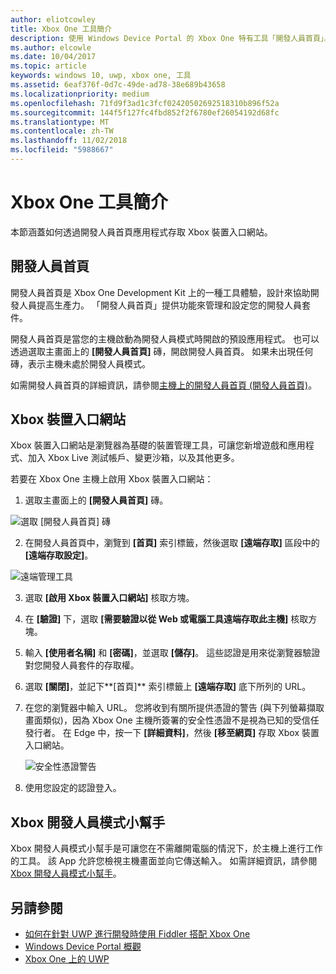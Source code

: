 ```yaml
---
author: eliotcowley
title: Xbox One 工具簡介
description: 使用 Windows Device Portal 的 Xbox One 特有工具「開發人員首頁」。
ms.author: elcowle
ms.date: 10/04/2017
ms.topic: article
keywords: windows 10, uwp, xbox one, 工具
ms.assetid: 6eaf376f-0d7c-49de-ad78-38e689b43658
ms.localizationpriority: medium
ms.openlocfilehash: 71fd9f3ad1c3fcf02420502692518310b896f52a
ms.sourcegitcommit: 144f5f127fc4fbd852f2f6780ef26054192d68fc
ms.translationtype: MT
ms.contentlocale: zh-TW
ms.lasthandoff: 11/02/2018
ms.locfileid: "5988667"
---
```

# <a name="introduction-to-xbox-one-tools"></a>Xbox One 工具簡介

本節涵蓋如何透過開發人員首頁應用程式存取 Xbox 裝置入口網站。

## <a name="dev-home"></a>開發人員首頁

開發人員首頁是 Xbox One Development Kit 上的一種工具體驗，設計來協助開發人員提高生產力。 「開發人員首頁」提供功能來管理和設定您的開發人員套件。

開發人員首頁是當您的主機啟動為開發人員模式時開啟的預設應用程式。 也可以透過選取主畫面上的 **\[開發人員首頁\]** 磚，開啟開發人員首頁。 如果未出現任何磚，表示主機未處於開發人員模式。

如需開發人員首頁的詳細資訊，請參閱[主機上的開發人員首頁 (開發人員首頁)](dev-home.md)。

## <a name="xbox-device-portal"></a>Xbox 裝置入口網站
Xbox 裝置入口網站是瀏覽器為基礎的裝置管理工具，可讓您新增遊戲和應用程式、加入 Xbox Live 測試帳戶、變更沙箱，以及其他更多。

若要在 Xbox One 主機上啟用 Xbox 裝置入口網站：

1. 選取主畫面上的 **\[開發人員首頁\]** 磚。

  ![選取 [開發人員首頁] 磚](images/introduction-to-xbox-one-tools-1.png)

2. 在開發人員首頁中，瀏覽到 **\[首頁\]** 索引標籤，然後選取 **\[遠端存取\]** 區段中的 **\[遠端存取設定\]**。

  ![遠端管理工具](images/introduction-to-xbox-one-tools-2.png)

3. 選取 **\[啟用 Xbox 裝置入口網站\]** 核取方塊。

4. 在 **\[驗證\]** 下，選取 **\[需要驗證以從 Web 或電腦工具遠端存取此主機\]** 核取方塊。

5. 輸入 **\[使用者名稱\]** 和 __\[密碼\]__，並選取 **\[儲存\]**。 這些認證是用來從瀏覽器驗證對您開發人員套件的存取權。

6. 選取 **\[關閉\]**，並記下**\[首頁\]** 索引標籤上 **\[遠端存取\]** 底下所列的 URL。

7. 在您的瀏覽器中輸入 URL。 您將收到有關所提供憑證的警告 (與下列螢幕擷取畫面類似)，因為 Xbox One 主機所簽署的安全性憑證不是視為已知的受信任發行者。 在 Edge 中，按一下 **\[詳細資料\]**，然後 **\[移至網頁\]** 存取 Xbox 裝置入口網站。

    ![安全性憑證警告](images/introduction-to-xbox-one-tools-3.png)

8. 使用您設定的認證登入。

## <a name="xbox-dev-mode-companion"></a>Xbox 開發人員模式小幫手
Xbox 開發人員模式小幫手是可讓您在不需離開電腦的情況下，於主機上進行工作的工具。 該 App 允許您檢視主機畫面並向它傳送輸入。 如需詳細資訊，請參閱 [Xbox 開發人員模式小幫手](xbox-dev-mode-companion.md)。

## <a name="see-also"></a>另請參閱
- [如何在針對 UWP 進行開發時使用 Fiddler 搭配 Xbox One](uwp-fiddler.md)
- [Windows Device Portal 概觀](../debug-test-perf/device-portal.md)
- [Xbox One 上的 UWP](index.md)